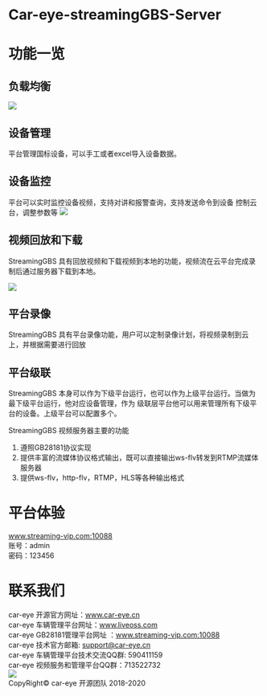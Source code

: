 ﻿# Car-eye-streamingGBS-Server


# 功能一览
## 负载均衡

![](https://gitee.com/careye_open_source_platform_group/car-eye-streaming-gbs-view/raw/main/View.png)

##  设备管理

平台管理国标设备，可以手工或者excel导入设备数据。

##  设备监控


平台可以实时监控设备视频，支持对讲和报警查询，支持发送命令到设备
控制云台，调整参数等
![](https://gitee.com/careye_open_source_platform_group/car-eye-streaming-gbs-view/raw/main/monitor.png)   


##  视频回放和下载
StreamingGBS 具有回放视频和下载视频到本地的功能，视频流在云平台完成录制后通过服务器下载到本地。   


![](https://gitee.com/careye_open_source_platform_group/car-eye-streaming-gbs-view/raw/main/replay.png) 

## 平台录像

StreamingGBS 具有平台录像功能，用户可以定制录像计划，将视频录制到云上，并根据需要进行回放

## 平台级联     

StreamingGBS 本身可以作为下级平台运行，也可以作为上级平台运行。当做为最下级平台运行，他对应设备管理，作为
级联层平台他可以用来管理所有下级平台的设备。上级平台可以配置多个。

StreamingGBS 视频服务器主要的功能
1. 遵照GB28181协议实现   
2. 提供丰富的流媒体协议格式输出，既可以直接输出ws-flv转发到RTMP流媒体服务器   
3. 提供ws-flv，http-flv，RTMP，HLS等各种输出格式       

# 平台体验
www.streaming-vip.com:10088   
账号：admin    
密码：123456   
  
# 联系我们

car-eye 开源官方网址：www.car-eye.cn    
car-eye 车辆管理平台网址：www.liveoss.com  
car-eye GB28181管理平台网址 ：www.streaming-vip.com:10088     
car-eye 技术官方邮箱: support@car-eye.cn  
car-eye 车辆管理平台技术交流QQ群: 590411159   
car-eye 视频服务和管理平台QQ群：713522732   
![](https://gitee.com/careye_open_source_platform_group/car-eye-jtt1078-media-server/raw/master/QQ/QQ.jpg)     
CopyRight©  car-eye 开源团队 2018-2020
